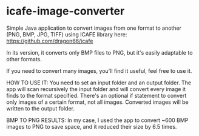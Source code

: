 # icafe-image-converter
Simple Java application to convert images from one format to another (PNG, BMP, JPG, TIFF) using ICAFE library here: https://github.com/dragon66/icafe

In its version, it converts only BMP files to PNG, but it's easily adaptable to other formats.

If you need to convert many images, you'll find it useful, feel free to use it.

HOW TO USE IT:
You need to set an input folder and an output folder. The app will scan recursively the input folder and will convert every image it finds to the format specified. There's an optional if statement to convert only images of a certain format, not all images. Converted images will be written to the output folder.

BMP TO PNG RESULTS:
In my case, I used the app to convert ~600 BMP images to PNG to save space, and it reduced their size by 6.5 times.
